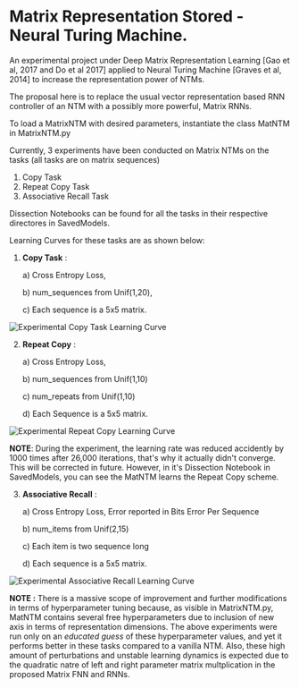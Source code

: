 # Matrix Representation Stored - Neural Turing Machine.

An experimental project under Deep Matrix Representation Learning [Gao et al, 2017 and Do et al 2017] applied to Neural Turing Machine [Graves et al, 2014] to increase the representation power of NTMs.

The proposal here is to replace the usual vector representation based RNN controller of an NTM with a possibly more powerful, Matrix RNNs. 

To load a MatrixNTM with desired parameters, instantiate the class MatNTM in MatrixNTM.py

Currently, 3 experiments have been conducted on Matrix NTMs on the tasks (all tasks are on matrix sequences) 

1. Copy Task
2. Repeat Copy Task
3. Associative Recall Task

Dissection Notebooks can be found for all the tasks in their respective directores in SavedModels.

Learning Curves for these tasks are as shown below:

1. **Copy Task** :

    a) Cross Entropy Loss,
    
    b) num_sequences from Unif(1,20),
    
    c) Each sequence is a 5x5 matrix.

![Experimental Copy Task Learning Curve](https://github.com/sydney-machine-learning/Matrix_NeuralTuringMachine/blob/master/Experiments'%20LC/MatCopy_first_train.png "Experimental Copy Task Learning Curve")

2. **Repeat Copy** : 

    a) Cross Entropy Loss,
    
    b) num_sequences from Unif(1,10)
    
    c) num_repeats from Unif(1,10)
    
    d) Each Sequence is a 5x5 matrix.
    
![Experimental Repeat Copy Learning Curve](https://github.com/sydney-machine-learning/Matrix_NeuralTuringMachine/blob/master/Experiments'%20LC/MatRepeatCopy_ReducedLR_first_train.png "Experimental Repeat Copy Learning Curve")

**NOTE**: During the experiment, the learning rate was reduced accidently by 1000 times after 26,000 iterations, that's why it actually didn't converge. This will be corrected in future. However, in it's Dissection Notebook in SavedModels, you can see the MatNTM learns the Repeat Copy scheme.


3. **Associative Recall** :

    a) Cross Entropy Loss, Error reported in Bits Error Per Sequence
    
    b) num_items from Unif(2,15)
    
    c) Each item is two sequence long
    
    d) Each sequence is a 5x5 matrix.
    
![Experimental Associative Recall Learning Curve](https://github.com/sydney-machine-learning/Matrix_NeuralTuringMachine/blob/master/Experiments'%20LC/MatAssociativeRecall_SeqErr_first_train.png "Experimental Associative Recall Learning Curve")


**NOTE :** There is a massive scope of improvement and further modifications in terms of hyperparameter tuning because, as visible in MatrixNTM.py, MatNTM contains several free hyperparameters due to inclusion of new axis in terms of representation dimensions. The above experiments were run only on an *educated guess* of these hyperparameter values, and yet it performs better in these tasks compared to a vanilla NTM. Also, these high amount of perturbations and unstable learning dynamics is expected due to the quadratic natre of left and right parameter matrix multplication in the proposed Matrix FNN and RNNs.


